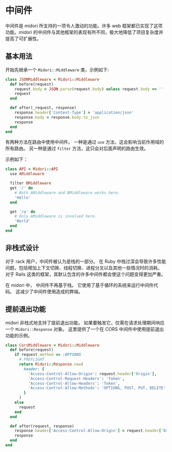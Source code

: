 # 中间件

中间件是 midori 所支持的一项令人激动的功能。许多 web 框架都已实现了这项功能。midori 的中间件与其他框架的表现有所不同，极大地降低了项目复杂度并提高了可扩展性。

## 基本用法

开始先继承一个 `Midori::Middleware` 类，示例如下:

```ruby
class JSONMiddleware < Midori::Middleware
  def before(request)
    request.body = JSON.parse(request.body) unless request.body == ''
    request
  end

  def after(_request, response)
    response.header['Content-Type'] = 'application/json'
    response.body = response.body.to_json
    response
  end
end
```

有两种方法在路由中使用中间件。
一种是通过 `use` 方法，这会影响当前作用域的所有路由。
另一种是通过 `filter` 方法，这只会对后面声明的路由生效。

示例如下：

```ruby
class API < Midori::API
  use AMiddleware

  filter BMiddleware
  get '/' do
    # Both AMiddleware and BMiddleware works here.
    'Hello'
  end

  get '/a' do
    # Only AMiddleware is involved here.
    'World'
  end
end
```

## 非栈式设计

对于 rack 用户，中间件被认为是栈的一部分。
在 Ruby 中栈过深会导致许多性能问题，包括增加上下文切换、线程切换、进程分叉以及其他一些情况时的消耗。
对于 Rails 这类的框架，其默认包含的许多中间件都会使这个问题变得更加严重。

在 midori 中， 中间件不再基于栈。
它使用了基于循环的系统来运行中间件代码。
这减少了中间件使用造成的弊端。

## 提前退出功能

midori 非栈式地支持了提前退出功能。
如果要触发它，仅需在请求处理期间响应一个 `Midori::Response` 对象。
这里提供了一个在 CORS 中间件中使用提前退出功能的示例。

```ruby
class CorsMiddleware < Midori::Middleware
  def before(request)
    if request.method == :OPTIONS
      # PREFLIGHT
      return Midori::Response.new(
        header: {
          'Access-Control-Allow-Origin': request.header['Origin'],
          'Access-Control-Request-Headers': 'Token',
          'Access-Control-Allow-Headers': 'Token',
          'Access-Control-Allow-Methods': 'OPTIONS, POST, PUT, DELETE'
        }
      )
    else
      request
    end
  end

  def after(request, response)
    response.header['Access-Control-Allow-Origin'] = request.header['Origin']
    response
  end
end
```
